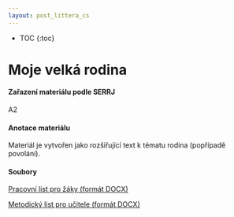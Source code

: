 ```yaml
---
layout: post_littera_cs
---
```

* TOC
{:toc}

# Moje velká rodina

#### Zařazení materiálu podle SERRJ

A2

#### Anotace materiálu

Materiál je vytvořen jako rozšiřující text k tématu rodina (popřípadě povolání).

#### Soubory

[Pracovní list pro žáky (formát DOCX)](/cs/littera/rustina/materialy/zaci/cteni/43_Rodina_cteni_Z_A2.docx) 

[Metodický list pro učitele (formát DOCX)](/cs/littera/rustina/materialy/metodika/43_Rodina_cteni_metodika.docx)